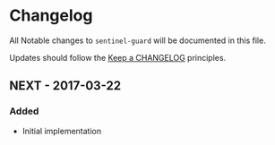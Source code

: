 # Changelog

All Notable changes to `sentinel-guard` will be documented in this file.

Updates should follow the [Keep a CHANGELOG](http://keepachangelog.com/) principles.

## NEXT - 2017-03-22

### Added
- Initial implementation
